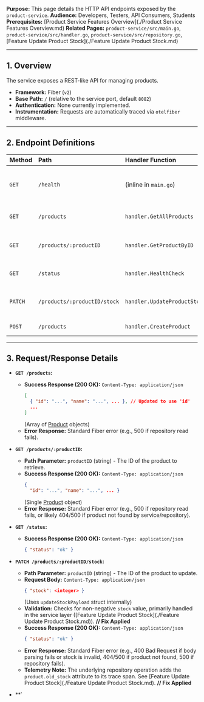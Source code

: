 **Purpose:** This page details the HTTP API endpoints exposed by the `product-service`.
**Audience:** Developers, Testers, API Consumers, Students
**Prerequisites:** [Product Service Features Overview](./Product Service Features Overview.md)
**Related Pages:** `product-service/src/main.go`, `product-service/src/handler.go`, `product-service/src/repository.go`, [Feature Update Product Stock](./Feature Update Product Stock.md)

---

## 1. Overview

The service exposes a REST-like API for managing products.

*   **Framework:** Fiber (`v2`)
*   **Base Path:** `/` (relative to the service port, default `8082`)
*   **Authentication:** None currently implemented.
*   **Instrumentation:** Requests are automatically traced via `otelfiber` middleware.

---

## 2. Endpoint Definitions

| Method | Path                           | Handler Function           | Description                                    |
| :----- | :----------------------------- | :------------------------- | :--------------------------------------------- |
| `GET`  | `/health`                      | (inline in `main.go`)      | Minimal health check, returns `{"status":"ok (minimal)"}`. |
| `GET`  | `/products`                    | `handler.GetAllProducts`   | Retrieves a list of all products.              |
| `GET`  | `/products/:productID`         | `handler.GetProductByID`   | Retrieves a single product by its ID.          |
| `GET`  | `/status`                      | `handler.HealthCheck`      | Returns `{"status": "ok"}`.                  |
| `PATCH`| `/products/:productID/stock`   | `handler.UpdateProductStock` | Updates the stock level for a specific product.|
| `POST` | `/products`                    | `handler.CreateProduct`    | Creates a new product.                         |

---

## 3. Request/Response Details

*   **`GET /products`:**
    *   **Success Response (200 OK):** `Content-Type: application/json`
        ```json
        [
          { "id": "...", "name": "...", ... }, // Updated to use 'id'
          ...
        ]
        ```
        (Array of [Product](#product) objects)
    *   **Error Response:** Standard Fiber error (e.g., 500 if repository read fails).

*   **`GET /products/:productID`:**
    *   **Path Parameter:** `productID` (string) - The ID of the product to retrieve.
    *   **Success Response (200 OK):** `Content-Type: application/json`
        ```json
        {
          "id": "...", "name": "...", ... }
        ```
        (Single [Product](#product) object)
    *   **Error Response:** Standard Fiber error (e.g., 500 if repository read fails, or likely 404/500 if product not found by service/repository).

*   **`GET /status`:**
    *   **Success Response (200 OK):** `Content-Type: application/json`
        ```json
        { "status": "ok" }
        ```

*   **`PATCH /products/:productID/stock`:**
    *   **Path Parameter:** `productID` (string) - The ID of the product to update.
    *   **Request Body:** `Content-Type: application/json`
        ```json
        { "stock": <integer> }
        ```
        (Uses `updateStockPayload` struct internally)
    *   **Validation:** Checks for non-negative `stock` value, primarily handled in the service layer ([Feature Update Product Stock](./Feature Update Product Stock.md)). **// Fix Applied**
    *   **Success Response (200 OK):** `Content-Type: application/json`
        ```json
        { "status": "ok" }
        ```
    *   **Error Response:** Standard Fiber error (e.g., 400 Bad Request if body parsing fails or stock is invalid, 404/500 if product not found, 500 if repository fails).
    *   **Telemetry Note:** The underlying repository operation adds the `product.old_stock` attribute to its trace span. See [Feature Update Product Stock](./Feature Update Product Stock.md). **// Fix Applied**

*   **`